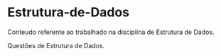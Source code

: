 # Estrutura-de-Dados
Conteudo referente ao trabalhado na disciplina de Estrutura de Dados.

Questões de Estrutura de Dados.
